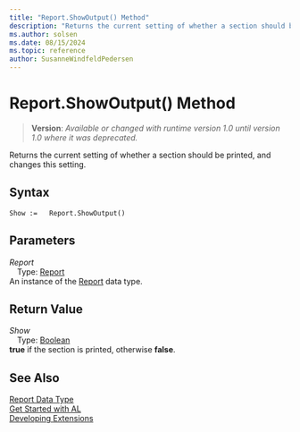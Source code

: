 ```yaml
---
title: "Report.ShowOutput() Method"
description: "Returns the current setting of whether a section should be printed, and changes this setting."
ms.author: solsen
ms.date: 08/15/2024
ms.topic: reference
author: SusanneWindfeldPedersen
---
```

[//]: # (START>DO_NOT_EDIT)
[//]: # (IMPORTANT:Do not edit any of the content between here and the END>DO_NOT_EDIT.)
[//]: # (Any modifications should be made in the .xml files in the ModernDev repo.)
# Report.ShowOutput() Method
> **Version**: _Available or changed with runtime version 1.0 until version 1.0 where it was deprecated._

Returns the current setting of whether a section should be printed, and changes this setting.


## Syntax
```AL
Show :=   Report.ShowOutput()
```
## Parameters
*Report*  
&emsp;Type: [Report](report-data-type.md)  
An instance of the [Report](report-data-type.md) data type.  

## Return Value
*Show*  
&emsp;Type: [Boolean](../boolean/boolean-data-type.md)  
**true** if the section is printed, otherwise **false**.


[//]: # (IMPORTANT: END>DO_NOT_EDIT)
## See Also
[Report Data Type](report-data-type.md)  
[Get Started with AL](../../devenv-get-started.md)  
[Developing Extensions](../../devenv-dev-overview.md)